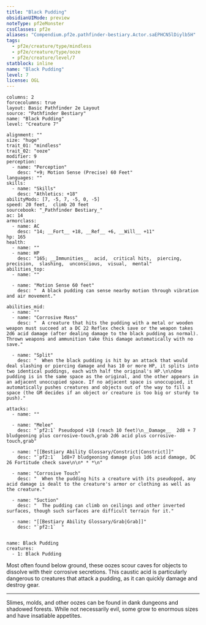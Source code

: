 ```yaml
---
title: "Black Pudding"
obsidianUIMode: preview
noteType: pf2eMonster
cssClasses: pf2e
aliases: "Compendium.pf2e.pathfinder-bestiary.Actor.saEPHCN5lDiylb5H" 
tags:
  - pf2e/creature/type/mindless
  - pf2e/creature/type/ooze
  - pf2e/creature/level/7
statblock: inline
name: "Black Pudding"
level: 7
license: OGL
---
```


```statblock
columns: 2
forcecolumns: true
layout: Basic Pathfinder 2e Layout
source: "Pathfinder Bestiary"
name: "Black Pudding"
level: "Creature 7"

alignment: ""
size: "huge"
trait_01: "mindless"
trait_02: "ooze"
modifier: 9
perception:
  - name: "Perception"
    desc: "+9; Motion Sense (Precise) 60 Feet"
languages: ""
skills:
  - name: "Skills"
    desc: "Athletics: +18"
abilityMods: [7, -5, 7, -5, 0, -5]
speed: 20 feet,  climb 20 feet
sourcebook: "_Pathfinder Bestiary_"
ac: 14
armorclass:
  - name: AC
    desc: "14; __Fort__ +18, __Ref__ +6, __Will__ +11"
hp: 165
health:
  - name: ""
  - name: HP
    desc: "165; __Immunities__  acid,  critical hits,  piercing,  precision,  slashing,  unconscious,  visual,  mental"
abilities_top:
  - name: ""

  - name: "Motion Sense 60 feet"
    desc: "  A black pudding can sense nearby motion through vibration and air movement."

abilities_mid:
  - name: ""
  - name: "Corrosive Mass"
    desc: "  A creature that hits the pudding with a metal or wooden weapon must succeed at a DC 22 Reflex check save or the weapon takes 2d6 acid damage (after dealing damage to the black pudding as normal). Thrown weapons and ammunition take this damage automatically with no save."

  - name: "Split"
    desc: "  When the black pudding is hit by an attack that would deal slashing or piercing damage and has 10 or more HP, it splits into two identical puddings, each with half the original's HP.\n\nOne pudding is in the same space as the original, and the other appears in an adjacent unoccupied space. If no adjacent space is unoccupied, it automatically pushes creatures and objects out of the way to fill a space (the GM decides if an object or creature is too big or sturdy to push)."

attacks:
  - name: ""

  - name: "Melee"
    desc: "`pf2:1` Pseudopod +18 (reach 10 feet)\n__Damage__  2d8 + 7 bludgeoning plus corrosive-touch,grab 2d6 acid plus corrosive-touch,grab"

  - name: "[[Bestiary Ability Glossary/Constrict|Constrict]]"
    desc: "`pf2:1`  1d8+7 bludgeoning damage plus 1d6 acid damage, DC 26 Fortitude check save\n\n* * *\n"

  - name: "Corrosive Touch"
    desc: "  When the pudding hits a creature with its pseudopod, any acid damage is dealt to the creature's armor or clothing as well as the creature."

  - name: "Suction"
    desc: "  The pudding can climb on ceilings and other inverted surfaces, though such surfaces are difficult terrain for it."

  - name: "[[Bestiary Ability Glossary/Grab|Grab]]"
    desc: "`pf2:1`  "
 
```

```encounter-table
name: Black Pudding
creatures:
  - 1: Black Pudding
```



Most often found below ground, these oozes scour caves for objects to dissolve with their corrosive secretions. This caustic acid is particularly dangerous to creatures that attack a pudding, as it can quickly damage and destroy gear.

* * *

Slimes, molds, and other oozes can be found in dank dungeons and shadowed forests. While not necessarily evil, some grow to enormous sizes and have insatiable appetites.
